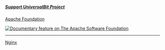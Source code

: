 ##### [Support UniversalBit Project](https://github.com/universalbit-dev/universalbit-dev/tree/main/support)

[Apache Foundation](https://www.apache.org/foundation/)

[![Documentary feature on The Apache Software Foundation]()](https://youtu.be/JUt2nb0mgwg "")

---

[Nginx](https://nginx.org/en/)

